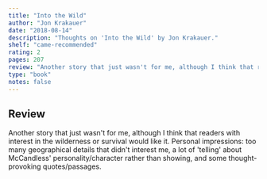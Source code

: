 ```yaml
---
title: "Into the Wild"
author: "Jon Krakauer"
date: "2018-08-14"
description: "Thoughts on 'Into the Wild' by Jon Krakauer."
shelf: "came-recommended"
rating: 2
pages: 207
review: "Another story that just wasn't for me, although I think that readers with interest in the wilderness or survival would like it. Personal impressions: too many geographical details that didn't interest me, a lot of 'telling' about McCandless' personality/character rather than showing, and some thought-provoking quotes/passages."
type: "book"
notes: false
---
```


## Review

Another story that just wasn't for me, although I think that readers with interest in the wilderness or survival would like it. Personal impressions: too many geographical details that didn't interest me, a lot of 'telling' about McCandless' personality/character rather than showing, and some thought-provoking quotes/passages.
